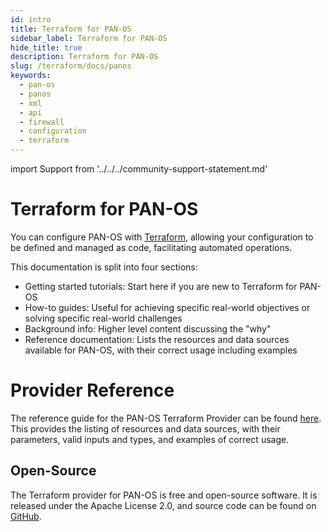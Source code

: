 ```yaml
---
id: intro
title: Terraform for PAN-OS
sidebar_label: Terraform for PAN-OS
hide_title: true
description: Terraform for PAN-OS
slug: /terraform/docs/panos
keywords:
  - pan-os
  - panos
  - xml
  - api
  - firewall
  - configuration
  - terraform
---
```


import Support from '../../../community-support-statement.md'

# Terraform for PAN-OS

You can configure PAN-OS with [Terraform](https://www.terraform.io), allowing your configuration to be defined and managed as code, facilitating automated operations.

This documentation is split into four sections:

- Getting started tutorials: Start here if you are new to Terraform for PAN-OS
- How-to guides: Useful for achieving specific real-world objectives or solving specific real-world challenges
- Background info: Higher level content discussing the "why"
- Reference documentation: Lists the resources and data sources available for PAN-OS, with their correct usage including examples

# Provider Reference

The reference guide for the PAN-OS Terraform Provider can be found [here](https://registry.terraform.io/providers/PaloAltoNetworks/panos/latest/docs). This provides the listing of resources and data sources, with their parameters, valid inputs and types, and examples of correct usage.

## Open-Source

The Terraform provider for PAN-OS is free and open-source software. It is released under the Apache License 2.0, and source code can be found on [GitHub](https://github.com/PaloAltoNetworks/terraform-provider-panos).

<Support components={props.components} />